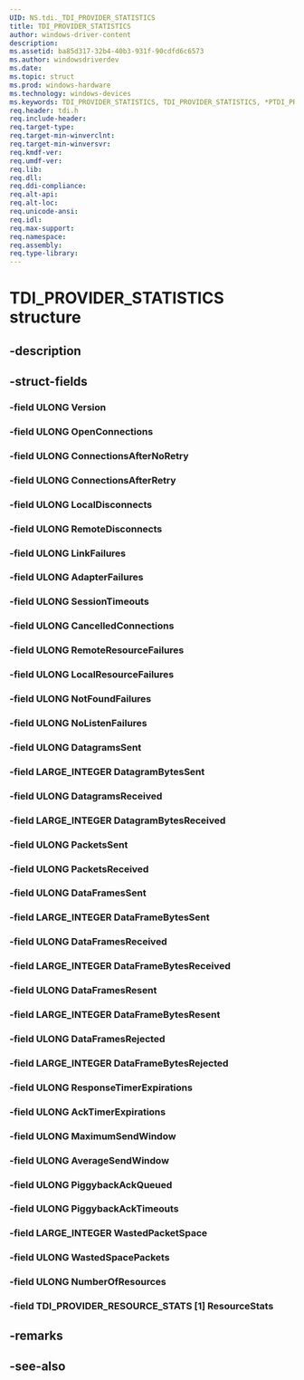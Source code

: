 ```yaml
---
UID: NS.tdi._TDI_PROVIDER_STATISTICS
title: TDI_PROVIDER_STATISTICS
author: windows-driver-content
description: 
ms.assetid: ba85d317-32b4-40b3-931f-90cdfd6c6573
ms.author: windowsdriverdev
ms.date: 
ms.topic: struct
ms.prod: windows-hardware
ms.technology: windows-devices
ms.keywords: TDI_PROVIDER_STATISTICS, TDI_PROVIDER_STATISTICS, *PTDI_PROVIDER_STATISTICS
req.header: tdi.h
req.include-header:
req.target-type:
req.target-min-winverclnt:
req.target-min-winversvr:
req.kmdf-ver:
req.umdf-ver:
req.lib:
req.dll:
req.ddi-compliance:
req.alt-api:
req.alt-loc:
req.unicode-ansi:
req.idl:
req.max-support:
req.namespace:
req.assembly:
req.type-library:
---
```


# TDI_PROVIDER_STATISTICS structure

## -description



## -struct-fields

### -field ULONG Version			
 	
### -field ULONG OpenConnections			
 	
### -field ULONG ConnectionsAfterNoRetry			
 	
### -field ULONG ConnectionsAfterRetry			
 	
### -field ULONG LocalDisconnects			
 	
### -field ULONG RemoteDisconnects			
 	
### -field ULONG LinkFailures			
 	
### -field ULONG AdapterFailures			
 	
### -field ULONG SessionTimeouts			
 	
### -field ULONG CancelledConnections			
 	
### -field ULONG RemoteResourceFailures			
 	
### -field ULONG LocalResourceFailures			
 	
### -field ULONG NotFoundFailures			
 	
### -field ULONG NoListenFailures			
 	
### -field ULONG DatagramsSent			
 	
### -field LARGE_INTEGER DatagramBytesSent			
 	
### -field ULONG DatagramsReceived			
 	
### -field LARGE_INTEGER DatagramBytesReceived			
 	
### -field ULONG PacketsSent			
 	
### -field ULONG PacketsReceived			
 	
### -field ULONG DataFramesSent			
 	
### -field LARGE_INTEGER DataFrameBytesSent			
 	
### -field ULONG DataFramesReceived			
 	
### -field LARGE_INTEGER DataFrameBytesReceived			
 	
### -field ULONG DataFramesResent			
 	
### -field LARGE_INTEGER DataFrameBytesResent			
 	
### -field ULONG DataFramesRejected			
 	
### -field LARGE_INTEGER DataFrameBytesRejected			
 	
### -field ULONG ResponseTimerExpirations			
 	
### -field ULONG AckTimerExpirations			
 	
### -field ULONG MaximumSendWindow			
 	
### -field ULONG AverageSendWindow			
 	
### -field ULONG PiggybackAckQueued			
 	
### -field ULONG PiggybackAckTimeouts			
 	
### -field LARGE_INTEGER WastedPacketSpace			
 	
### -field ULONG WastedSpacePackets			
 	
### -field ULONG NumberOfResources			
 	
### -field TDI_PROVIDER_RESOURCE_STATS [1] ResourceStats			
 	
## -remarks

## -see-also